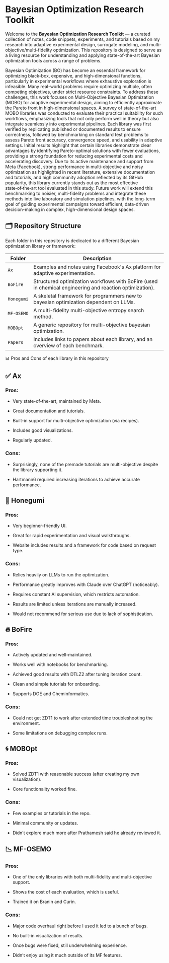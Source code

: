 # Bayesian Optimization Research Toolkit

Welcome to the **Bayesian Optimization Research Toolkit** — a curated collection of notes, code snippets, experiments, and tutorials based on my research into adaptive experimental design, surrogate modeling, and multi-objective/multi-fidelity optimization. This repository is designed to serve as a living resource for understanding and applying state-of-the-art Bayesian optimization tools across a range of problems.

Bayesian Optimization (BO) has become an essential framework for optimizing black-box, expensive, and high-dimensional functions, particularly in experimental workflows where exhaustive exploration is infeasible. Many real-world problems require optimizing multiple, often competing objectives, under strict resource constraints. To address these challenges, this work focuses on Multi-Objective Bayesian Optimization (MOBO) for adaptive experimental design, aiming to efficiently approximate the Pareto front in high-dimensional spaces. A survey of state-of-the-art MOBO libraries was conducted to evaluate their practical suitability for such workflows, emphasizing tools that not only perform well in theory but also integrate seamlessly into experimental pipelines. Each library was first verified by replicating published or documented results to ensure correctness, followed by benchmarking on standard test problems to assess Pareto front accuracy, convergence speed, and usability in adaptive settings. Initial results highlight that certain libraries demonstrate clear advantages by identifying Pareto-optimal solutions with fewer evaluations, providing a strong foundation for reducing experimental costs and accelerating discovery. Due to its active maintenance and support from Meta (Facebook), strong performance in multi-objective and noisy optimization as highlighted in recent literature, extensive documentation and tutorials, and high community adoption reflected by its GitHub popularity, this library currently stands out as the most effective state‑of‑the‑art tool evaluated in this study. Future work will extend this benchmarking to noisier, multi-fidelity problems and integrate these methods into live laboratory and simulation pipelines, with the long-term goal of guiding experimental campaigns toward efficient, data-driven decision-making in complex, high-dimensional design spaces.

## 🗂 Repository Structure

Each folder in this repository is dedicated to a different Bayesian optimization library or framework:


| Folder | Description |
|--------|-------------|
| `Ax` | Examples and notes using Facebook's Ax platform for adaptive experimentation. |
| `BoFire` | Structured optimization workflows with BoFire (used in chemical engineering and reaction optimization). |
| `Honegumi` | A skeletal framework for programmers new to bayesian optimization dependent on LLMs.  |
| `MF-OSEMO` | A multi-fidelity multi-objective entropy search method. |
| `MOBOpt` | A generic repository for multi-objective bayesian optimization. |
| `Papers` | Includes links to papers about each library, and an overview of each benchmark.|

📊 Pros and Cons of each library in this repository

## ✅ Ax

### Pros:

- Very state-of-the-art, maintained by Meta.

- Great documentation and tutorials.

- Built-in support for multi-objective optimization (via recipes).

- Includes good visualizations.

- Regularly updated.

### Cons:

- Surprisingly, none of the premade tutorials are multi-objective despite the library supporting it.

- Hartmann6 required increasing iterations to achieve accurate performance.

## 🧪 Honegumi

### Pros:

- Very beginner-friendly UI.

- Great for rapid experimentation and visual walkthroughs.

- Website includes results and a framework for code based on request type.

### Cons:

- Relies heavily on LLMs to run the optimization.

- Performance greatly improves with Claude over ChatGPT (noticeably).

- Requires constant AI supervision, which restricts automation.

- Results are limited unless iterations are manually increased.

- Would not recommend for serious use due to lack of sophistication.

## 🔥 BoFire

### Pros:

- Actively updated and well-maintained.

- Works well with notebooks for benchmarking.

- Achieved good results with DTLZ2 after tuning iteration count.

- Clean and simple tutorials for onboarding.

- Supports DOE and Cheminformatics. 

### Cons:

- Could not get ZDT1 to work after extended time troubleshooting the environment.

- Some limitations on debugging complex runs.

## 🌀 MOBOpt

### Pros:

- Solved ZDT1 with reasonable success (after creating my own visualization).

- Core functionality worked fine.

### Cons:

- Few examples or tutorials in the repo.

- Minimal community or updates.

- Didn’t explore much more after Prathamesh said he already reviewed it.

## 📉 MF-OSEMO

### Pros:

- One of the only libraries with both multi-fidelity and multi-objective support.

- Shows the cost of each evaluation, which is useful.

- Trained it on Branin and Curin.

### Cons:

- Major code overhaul right before I used it led to a bunch of bugs.

- No built-in visualization of results.

- Once bugs were fixed, still underwhelming experience.

- Didn’t enjoy using it much outside of its MF features.


